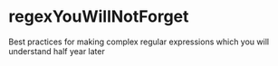 # regexYouWillNotForget
Best practices for making complex regular expressions which you will understand half year later
